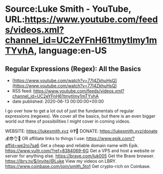# Source:Luke Smith - YouTube, URL:https://www.youtube.com/feeds/videos.xml?channel_id=UC2eYFnH61tmytImy1mTYvhA, language:en-US

## Regular Expressions (Regex): All the Basics
 - [https://www.youtube.com/watch?v=77I4ZkhuHsQ](https://www.youtube.com/watch?v=77I4ZkhuHsQ)
 - RSS feed: https://www.youtube.com/feeds/videos.xml?channel_id=UC2eYFnH61tmytImy1mTYvhA
 - date published: 2020-06-13 00:00:00+00:00

I go over how to get a lot out of just the fundamentals of regular expressions (regexes). We cover all the basics, but there is an even bigger world out there of possibilities I might cover in coming videos.

WEBSITE: https://lukesmith.xyz 🌐❓🔎
DONATE: https://lukesmith.xyz/donate 💰😎👌💯
OR affiliate links to things l use:
https://www.epik.com/?affid=we2ro7sa6 Get a cheap and reliable domain name with Epik.
https://www.vultr.com/?ref=8384069-6G Get a VPS and host a website or server for anything else.
https://brave.com/luk005 Get the Brave browser.
https://lbry.tv/$/invite/@Luke View my videos on LBRY.
https://www.coinbase.com/join/smith_5to1 Get crypto-rich on Coinbase.

